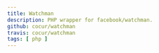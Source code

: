 ```yaml
---
title: Watchman
description: PHP wrapper for facebook/watchman.
github: cocur/watchman
travis: cocur/watchman
tags: [ php ]
---
```

